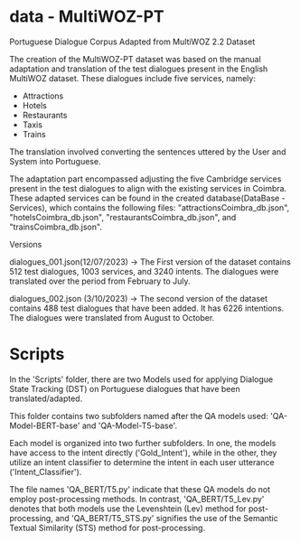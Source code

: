 # data - MultiWOZ-PT

Portuguese Dialogue Corpus Adapted from MultiWOZ 2.2 Dataset 

The creation of the MultiWOZ-PT dataset was based on the manual adaptation and translation of the test dialogues present in the English MultiWOZ dataset. These dialogues include five services, namely:
+ Attractions
+ Hotels
+ Restaurants
+ Taxis
+ Trains
  
The translation involved converting the sentences uttered by the User and System into Portuguese. 

The adaptation part encompassed adjusting the five Cambridge services present in the test dialogues to align with the existing services in Coimbra. These adapted services can be found in the created database(DataBase - Services), which contains the following files: "attractionsCoimbra_db.json", "hotelsCoimbra_db.json", "restaurantsCoimbra_db.json", and "trainsCoimbra_db.json".

Versions

dialogues_001.json(12/07/2023) -> The First version of the dataset contains 512 test dialogues, 1003 services, and 3240 intents. The dialogues were translated over the period from February to July.

dialogues_002.json (3/10/2023) -> The second version of the dataset contains 488 test dialogues that have been added. It has 6226 intentions. The dialogues were translated from August to October.

# Scripts

In the 'Scripts' folder, there are two Models used for applying Dialogue State Tracking (DST) on Portuguese dialogues that have been translated/adapted.

This folder contains two subfolders named after the QA models used: 'QA-Model-BERT-base' and 'QA-Model-T5-base'.

Each model is organized into two further subfolders. In one, the models have access to the intent directly ('Gold_Intent'), while in the other, they utilize an intent classifier to determine the intent in each user utterance ('Intent_Classifier').

The file names 'QA_BERT/T5.py' indicate that these QA models do not employ post-processing methods. In contrast, 'QA_BERT/T5_Lev.py' denotes that both models use the Levenshtein (Lev) method for post-processing, and 'QA_BERT/T5_STS.py' signifies the use of the Semantic Textual Similarity (STS) method for post-processing.
